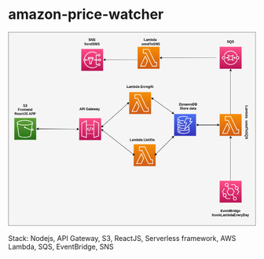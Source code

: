 # amazon-price-watcher

![Example Image](scraping.drawio.png)




Stack: Nodejs, API Gateway, S3, ReactJS, Serverless framework, AWS Lambda, SQS, EventBridge, SNS
